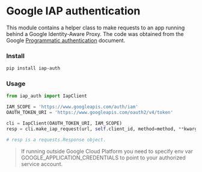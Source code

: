 # Google IAP authentication

This module contains a helper class to make requests to an app running behind a Google Identity-Aware Proxy. The code was obtained from the Google [Programmatic authentication](https://cloud.google.com/iap/docs/authentication-howto#iap_make_request-python) document.


### Install

```bash
pip install iap-auth
```

### Usage

```python
from iap_auth import IapClient

IAM_SCOPE = 'https://www.googleapis.com/auth/iam'
OAUTH_TOKEN_URI = 'https://www.googleapis.com/oauth2/v4/token'

cli = IapClient(OAUTH_TOKEN_URI, IAM_SCOPE)
resp = cli.make_iap_request(url, self.client_id, method=method, **kwargs)

# resp is a requests.Response object.
```

> If running outside Google Cloud Platform you need to specify env var GOOGLE_APPLICATION_CREDENTIALS to point to your authorized service account.
